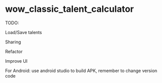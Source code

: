 # wow_classic_talent_calculator

TODO:

Load/Save talents

Sharing

Refactor

Improve UI

For Android: use android studio to build APK, remember to change version code

